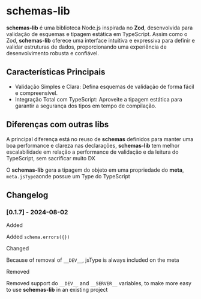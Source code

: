 # schemas-lib

**schemas-lib** é uma biblioteca Node.js inspirada no **Zod**, desenvolvida para validação de esquemas e tipagem estática em TypeScript. Assim como o Zod, **schemas-lib** oferece uma interface intuitiva e expressiva para definir e validar estruturas de dados, proporcionando uma experiência de desenvolvimento robusta e confiável.

## Características Principais

- Validação Simples e Clara: Defina esquemas de validação de forma fácil e compreensível.
- Integração Total com TypeScript: Aproveite a tipagem estática para garantir a segurança dos tipos em tempo de compilação.

## Diferenças com outras libs

A principal diferença está no reuso de **schemas** definidos para manter uma boa performance e clareza nas declarações, **schemas-lib** tem melhor escalabilidade em relação a performance de validação e da leitura do TypeScript, sem sacrificar muito DX

O **schemas-lib** gera a tipagem do objeto em uma propriedade do **meta**, `meta.jsType`aonde possue um Type do TypeScript

## Changelog

### [0.1.7] - 2024-08-02

Added

Added `schema.errors({})`

Changed

Because of removal of `__DEV__`, jsType is always included on the meta

Removed

Removed support do `__DEV__` and `__SERVER__` variables, to make more easy to use **schemas-lib** in an existing project